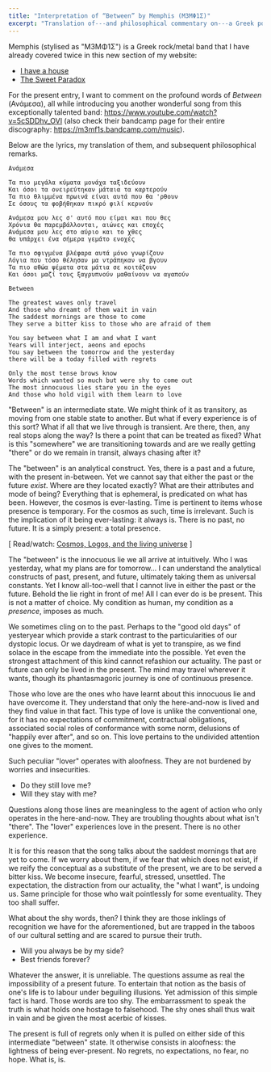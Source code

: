 ```yaml
---
title: "Interpretation of “Between” by Memphis (Μ3ΜΦ1Σ)"
excerpt: "Translation of---and philosophical commentary on---a Greek poem whose translated title is 'Between'."
---
```


Memphis (stylised as "Μ3ΜΦ1Σ") is a Greek rock/metal band that I have
already covered twice in this new section of my website:

- [I have a house](https://protesilaos.com/interpretations/2022-07-18-memphis-house/)
- [The Sweet Paradox](https://protesilaos.com/interpretations/2022-07-01-memphis-sweet-paradox/)

For the present entry, I want to comment on the profound words of
_Between_ (Ανάμεσα), all while introducing you another wonderful song
from this exceptionally talented band:
<https://www.youtube.com/watch?v=5cSDDhv_OVI> (also check their bandcamp
page for their entire discography: <https://m3mf1s.bandcamp.com/music>).

Below are the lyrics, my translation of them, and subsequent
philosophical remarks.

```
Ανάμεσα

Τα πιο μεγάλα κύματα μονάχα ταξιδεύουν
Και όσοι τα ονειρεύτηκαν μάταια τα καρτερούν
Τα πιο θλιμμένα πρωινά είναι αυτά που θα 'ρθουν
Σε όσους τα φοβήθηκαν πικρό φιλί κερνούν

Aνάμεσα μου λες σ' αυτό που είμαι και που θες
Χρόνια θα παρεμβάλλονται, αιώνες και εποχές
Aνάμεσα μου λες στο αύριο και το χθες
θα υπάρχει ένα σήμερα γεμάτο ενοχές

Τα πιο σφιγμένα βλέφαρα αυτά μόνο γνωρίζουν
Λόγια που τόσο θέλησαν μα ντράπηκαν να βγουν
Τα πιο αθώα ψέματα στα μάτια σε κοιτάζουν
Και όσοι μαζί τους ξαγρυπνούν μαθαίνουν να αγαπούν
```

```
Between

The greatest waves only travel
And those who dreamt of them wait in vain
The saddest mornings are those to come
They serve a bitter kiss to those who are afraid of them

You say between what I am and what I want
Years will interject, aeons and epochs
You say between the tomorrow and the yesterday
there will be a today filled with regrets

Only the most tense brows know
Words which wanted so much but were shy to come out
The most innocuous lies stare you in the eyes
And those who hold vigil with them learn to love
```

"Between" is an intermediate state.  We might think of it as transitory,
as moving from one stable state to another.  But what if every
experience is of this sort?  What if all that we live through is
transient.  Are there, then, any real stops along the way?  Is there a
point that can be treated as fixed?  What is this "somewhere" we are
transitioning towards and are we really getting "there" or do we remain
in transit, always chasing after it?

The "between" is an analytical construct.  Yes, there is a past and a
future, with the present in-between.  Yet we cannot say that either the
past or the future _exist_.  Where are they located exactly?  What are
their attributes and mode of being?  Everything that is ephemeral, is
predicated on what has been.  However, the cosmos is ever-lasting.  Time
is pertinent to items whose presence is temporary.  For the cosmos as
such, time is irrelevant.  Such is the implication of it being
ever-lasting: it always is.  There is no past, no future.  It is a
simply present: a total presence.

[ Read/watch: [Cosmos, Logos, and the living universe](https://protesilaos.com/books/2022-02-05-cosmos-logos-living-universe/) ]

The "between" is the innocuous lie we all arrive at intuitively.  Who I
was yesterday, what my plans are for tomorrow...  I can understand the
analytical constructs of past, present, and future, ultimately taking
them as universal constants.  Yet I know all-too-well that I cannot live
in either the past or the future.  Behold the lie right in front of me!
All I can ever do is be present.  This is not a matter of choice.  My
condition as human, my condition as a _presence_, imposes as much.

We sometimes cling on to the past.  Perhaps to the "good old days" of
yesteryear which provide a stark contrast to the particularities of our
dystopic locus.  Or we daydream of what is yet to transpire, as we find
solace in the escape from the immediate into the possible.  Yet even the
strongest attachment of this kind cannot refashion our actuality.  The
past or future can only be lived in the present.  The mind may travel
wherever it wants, though its phantasmagoric journey is one of
continuous presence.

Those who love are the ones who have learnt about this innocuous lie and
have overcome it.  They understand that only the here-and-now is lived
and they find value in that fact.  This type of love is unlike the
conventional one, for it has no expectations of commitment, contractual
obligations, associated social roles of conformance with some norm,
delusions of "happily ever after", and so on.  This love pertains to the
undivided attention one gives to the moment.

Such peculiar "lover" operates with aloofness.  They are not burdened by
worries and insecurities.

- Do they still love me?
- Will they stay with me?

Questions along those lines are meaningless to the agent of action who
only operates in the here-and-now.  They are troubling thoughts about
what isn't "there".  The "lover" experiences love in the present.  There
is no other experience.

It is for this reason that the song talks about the saddest mornings
that are yet to come.  If we worry about them, if we fear that which
does not exist, if we reify the conceptual as a substitute of the
present, we are to be served a bitter kiss.  We become insecure,
fearful, stressed, unsettled.  The expectation, the distraction from our
actuality, the "what I want", is undoing us.  Same principle for those
who wait pointlessly for some eventuality.  They too shall suffer.

What about the shy words, then?  I think they are those inklings of
recognition we have for the aforementioned, but are trapped in the
taboos of our cultural setting and are scared to pursue their truth.

- Will you always be by my side?
- Best friends forever?

Whatever the answer, it is unreliable.  The questions assume as real the
impossibility of a present future.  To entertain that notion as the
basis of one's life is to labour under beguiling illusions.  Yet
admission of this simple fact is hard.  Those words are too shy.  The
embarrassment to speak the truth is what holds one hostage to falsehood.
The shy ones shall thus wait in vain and be given the most acerbic of
kisses.

The present is full of regrets only when it is pulled on either side of
this intermediate "between" state.  It otherwise consists in aloofness:
the lightness of being ever-present.  No regrets, no expectations, no
fear, no hope.  What is, is.
